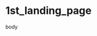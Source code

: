 # 1st_landing_page

<!-- A landing page that will be done as a part od The Odin Project journey -->

body
